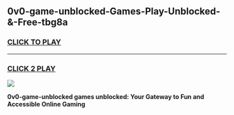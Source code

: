 
## 0v0-game-unblocked-Games-Play-Unblocked-&-Free-tbg8a
<h3>
<a href="https://premium76.site?title=0v0-game-unblocked&ref=24A">CLICK TO PLAY</a></h3>
<hr>

<h3>
<a href="https://premium76.site?title=0v0-game-unblocked&ref=24A">CLICK 2 PLAY</a>
  
</h3>

<a href="https://premium76.site?title=0v0-game-unblocked&ref=24A"><img src="https://clearcache.store/games.png"></a>


**0v0-game-unblocked games unblocked: Your Gateway to Fun and Accessible Online Gaming**
